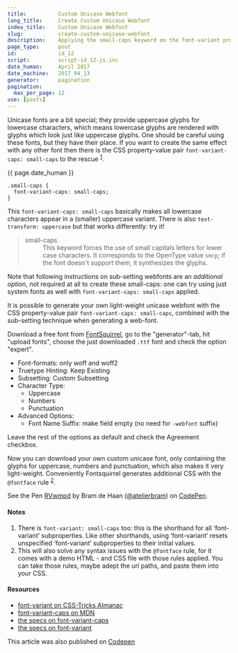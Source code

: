```yaml
---
title:          Custom Unicase Webfont
long_title:     Create Custom Unicase Webfont
index_title:    Custom Unicase Webfont
slug:           create-custom-unicase-webfont
description:    Applying the small-caps keyword on the font-variant property in CSS forces the use of small capitals letters for lower case characters
page_type:      post
id:             id_12
script:         script-id_12-js.inc
date_human:     April 2017
date_machine:   2017_04_13
generator:      pagination
pagination:
  max_per_page: 12
use: [posts]
---
```



Unicase fonts are a bit special; they provide uppercase glyphs for lowercase characters, which means lowercase glyphs are rendered with glyphs which look just like uppercase glyphs. One should be careful using these fonts, but they have their place. If you want to create the same effect with any other font then there is the CSS property-value pair `font-variant-caps: small-caps` to the rescue <sup><a href="#note-1" class="sup-link" id="supLink1">1</a></sup>.

<p class="publication-list__item__meta"><time datetime="{{ page.date_machine|replace({'_':'-'}) }}">{{ page.date_human }}</time></p>

```language-css
.small-caps {
  font-variant-caps: small-caps;
}
```

This `font-variant-caps: small-caps` basically makes all lowercase characters appear in a (smaller) uppercase variant. There is also `text-transform: uppercase` but that works differently: try it!

<blockquote><p class="quote"><dl><dt>small-caps</dt><dd>This keyword forces the use of small capitals letters for lower case characters. It corresponds to the OpenType value <code>smcp</code>; if the font doesn't support them, it synthesizes the glyphs.</dd></dl></blockquote>

<span class="note">Note that following instructions on sub-setting webfonts are an _additional option_, not required at all to create these small-caps: one can try using just system fonts as well with `font-variant-caps: small-caps` applied.</span>

It is possible to generate your own light-weight unicase webfont with the CSS property-value pair `font-variant-caps: small-caps`, combined with the sub-setting technique when generating a web-font.

Download a free font from [FontSquirrel](//fontsquirrel.com), go to the "generator"-tab, hit "upload fonts", choose the just downloaded `.ttf` font and check the option "expert".

- Font-formats: only woff and woff2
- Truetype Hinting: Keep Existing
- Subsetting: Custom Subsetting
- Character Type:
   - Uppercase
   - Numbers
   - Punctuation
- Advanced Options:
  - Font Name Suffix: make field empty (no need for `-webfont` suffix)

Leave the rest of the options as default and check the Agreement checkbox.

Now you can download your own custom unicase font, only containing the glyphs for uppercase, numbers and punctuation, which also makes it very light-weight. Conveniently Fontsquirrel generates additional CSS with the `@fontface` rule <sup><a href="#note-2" class="sup-link" id="supLink2">2</a></sup>.

<p data-height="300" data-theme-id="71" data-slug-hash="RVwmpd" data-default-tab="css,result" data-user="atelierbram" data-embed-version="2" data-pen-title="RVwmpd" class="codepen">See the Pen <a href="http://codepen.io/atelierbram/pen/RVwmpd/">RVwmpd</a> by Bram de Haan (<a href="http://codepen.io/atelierbram">@atelierbram</a>) on <a href="http://codepen.io">CodePen</a>.</p>
<script async src="https://production-assets.codepen.io/assets/embed/ei.js"></script>

#### Notes
1. <span id="note-1">There is `font-variant: small-caps` too: this is the shorthand for all ‘font-variant’ subproperties. Like other shorthands, using ‘font-variant’ resets unspecified ‘font-variant’ subproperties to their initial values.</span>
1. <span id="note-2">This will also solve any syntax issues with the `@fontface` rule, for it comes with a demo HTML - and CSS file with those rules applied. You can take those rules, maybe adept the url paths, and paste them into your CSS.</span>

#### Resources
- [font-variant on CSS-Tricks Almanac](https://css-tricks.com/almanac/properties/f/font-variant/)
- [font-variant-caps on MDN](https://developer.mozilla.org/en-US/docs/Web/CSS/font-variant-caps)
- [the specs on font-variant-caps](https://drafts.csswg.org/css-fonts-3/#propdef-font-variant-caps)
- [the specs on font-variant](https://drafts.csswg.org/css-fonts-3/#propdef-font-variant)


<span class="note">This article was also published on [Codepen](http://codepen.io/atelierbram/post/create-custom-unicase-webfont)</span>
